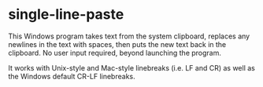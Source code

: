 # single-line-paste
This Windows program takes text from the system clipboard, replaces any newlines in the text with spaces, then puts the new text back in the clipboard. No user input required, beyond launching the program.

It works with Unix-style and Mac-style linebreaks (i.e. LF and CR) as well as the Windows default CR-LF linebreaks.

